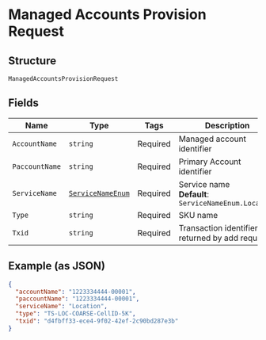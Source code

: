 
# Managed Accounts Provision Request

## Structure

`ManagedAccountsProvisionRequest`

## Fields

| Name | Type | Tags | Description |
|  --- | --- | --- | --- |
| `AccountName` | `string` | Required | Managed account identifier |
| `PaccountName` | `string` | Required | Primary Account identifier |
| `ServiceName` | [`ServiceNameEnum`](../../doc/models/service-name-enum.md) | Required | Service name<br>**Default**: `ServiceNameEnum.Location` |
| `Type` | `string` | Required | SKU name |
| `Txid` | `string` | Required | Transaction identifier returned by add request |

## Example (as JSON)

```json
{
  "accountName": "1223334444-00001",
  "paccountName": "1223334444-00001",
  "serviceName": "Location",
  "type": "TS-LOC-COARSE-CellID-5K",
  "txid": "d4fbff33-ece4-9f02-42ef-2c90bd287e3b"
}
```

